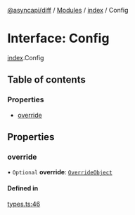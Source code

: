 [@asyncapi/diff](../README.md) / [Modules](../modules.md) / [index](../modules/index.md) / Config

# Interface: Config

[index](../modules/index.md).Config

## Table of contents

### Properties

- [override](index.Config.md#override)

## Properties

### override

• `Optional` **override**: [`OverrideObject`](index.OverrideObject.md)

#### Defined in

[types.ts:46](https://github.com/ron-debajyoti/diff/blob/ae7b7f4/src/types.ts#L46)
